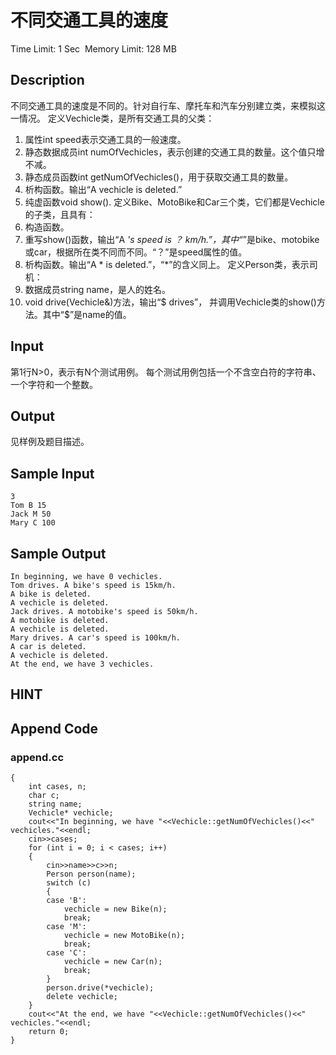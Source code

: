 # 不同交通工具的速度
Time Limit: 1 Sec  Memory Limit: 128 MB


## Description
不同交通工具的速度是不同的。针对自行车、摩托车和汽车分别建立类，来模拟这一情况。
定义Vechicle类，是所有交通工具的父类：
1. 属性int speed表示交通工具的一般速度。
2. 静态数据成员int numOfVechicles，表示创建的交通工具的数量。这个值只增不减。
3. 静态成员函数int getNumOfVechicles()，用于获取交通工具的数量。
4. 析构函数。输出“A vechicle is deleted.”
5. 纯虚函数void show().
定义Bike、MotoBike和Car三个类，它们都是Vechicle的子类，且具有：
1. 构造函数。
2. 重写show()函数，输出“A *'s speed is ？ km/h.”，其中“*”是bike、motobike或car，根据所在类不同而不同。“？”是speed属性的值。
3. 析构函数。输出“A * is deleted.”，“*”的含义同上。
定义Person类，表示司机：
1. 数据成员string name，是人的姓名。
2. void drive(Vechicle&)方法，输出“$ drives”， 并调用Vechicle类的show()方法。其中“$”是name的值。


## Input
第1行N>0，表示有N个测试用例。
每个测试用例包括一个不含空白符的字符串、一个字符和一个整数。


## Output
见样例及题目描述。


## Sample Input
```
3
Tom B 15
Jack M 50
Mary C 100

```
## Sample Output
```
In beginning, we have 0 vechicles.
Tom drives. A bike's speed is 15km/h.
A bike is deleted.
A vechicle is deleted.
Jack drives. A motobike's speed is 50km/h.
A motobike is deleted.
A vechicle is deleted.
Mary drives. A car's speed is 100km/h.
A car is deleted.
A vechicle is deleted.
At the end, we have 3 vechicles.

```

## HINT


## Append Code
### append.cc
```cppint main()
{
    int cases, n;
    char c;
    string name;
    Vechicle* vechicle;
    cout<<"In beginning, we have "<<Vechicle::getNumOfVechicles()<<" vechicles."<<endl;
    cin>>cases;
    for (int i = 0; i < cases; i++)
    {
        cin>>name>>c>>n;
        Person person(name);
        switch (c)
        {
        case 'B':
            vechicle = new Bike(n);
            break;
        case 'M':
            vechicle = new MotoBike(n);
            break;
        case 'C':
            vechicle = new Car(n);
            break;
        }
        person.drive(*vechicle);
        delete vechicle;
    }
    cout<<"At the end, we have "<<Vechicle::getNumOfVechicles()<<" vechicles."<<endl;
    return 0;
}
```
